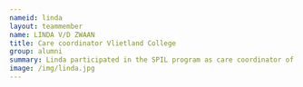 ```yaml
---
nameid: linda
layout: teammember
name: LINDA V/D ZWAAN
title: Care coordinator Vlietland College
group: alumni
summary: Linda participated in the SPIL program as care coordinator of the Vlietland College.  
image: /img/linda.jpg
---
```


